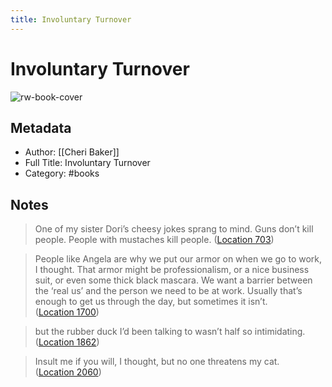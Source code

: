 ```yaml
---
title: Involuntary Turnover
---
```

# Involuntary Turnover

![rw-book-cover](https://m.media-amazon.com/images/I/91ES-A2ZtwL._SY160.jpg)

## Metadata
- Author: [[Cheri Baker]]
- Full Title: Involuntary Turnover
- Category: #books

## Notes
> One of my sister Dori’s cheesy jokes sprang to mind. Guns don’t kill people. People with mustaches kill people. ([Location 703](https://readwise.io/to_kindle?action=open&asin=B00H5BZUNY&location=703))

> People like Angela are why we put our armor on when we go to work, I thought. That armor might be professionalism, or a nice business suit, or even some thick black mascara. We want a barrier between the ‘real us’ and the person we need to be at work. Usually that’s enough to get us through the day, but sometimes it isn’t. ([Location 1700](https://readwise.io/to_kindle?action=open&asin=B00H5BZUNY&location=1700))

> but the rubber duck I’d been talking to wasn’t half so intimidating. ([Location 1862](https://readwise.io/to_kindle?action=open&asin=B00H5BZUNY&location=1862))

> Insult me if you will, I thought, but no one threatens my cat. ([Location 2060](https://readwise.io/to_kindle?action=open&asin=B00H5BZUNY&location=2060))

